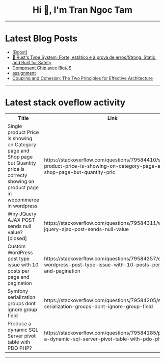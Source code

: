 <h1 align="center">Hi 👋, I'm Tran Ngoc Tam</h1>

---

# Latest Blog Posts 
<!-- BLOG-POST-LIST:START -->
- [[Boost]](https://dev.to/wellington01/-330e)
- [🦀 Rust&#39;s Type System: Forte, estático e à prova de erros/Strong, Static, and Built for Safety](https://dev.to/slns/rusts-type-system-forte-estatico-e-a-prova-de-errosstrong-static-and-built-for-safety-1cjd)
- [Composant Chip avec RiotJS](https://dev.to/steeve/composant-chip-avec-riotjs-20nd)
- [assignment](https://dev.to/jeya_lakshmi_c417e8c65649/void-and-return-type-in-java-405j)
- [Coupling and Cohesion: The Two Principles for Effective Architecture](https://dev.to/devsk001/coupling-and-cohesion-the-two-principles-for-effective-architecture-3oc8)
<!-- BLOG-POST-LIST:END -->

---

# Latest stack oveflow activity
<table>
  <tr><th>Title</th><th>Link</th></tr>
  <!-- STACKOVERFLOW:START --><tr><td>Single product Price is showing on Category page and Shop page but Quantity price is correcty showing on product page in wocommerce in wordpress</td><td>https://stackoverflow.com/questions/79584410/single-product-price-is-showing-on-category-page-and-shop-page-but-quantity-pric</td></tr><tr><td>Why JQuery AJAX POST sends null value? [closed]</td><td>https://stackoverflow.com/questions/79584311/why-jquery-ajax-post-sends-null-value</td></tr><tr><td>Custom WordPress post type issue with 10 posts per page and pagination</td><td>https://stackoverflow.com/questions/79584257/custom-wordpress-post-type-issue-with-10-posts-per-page-and-pagination</td></tr><tr><td>Symfony serialization groups dont ignore group field</td><td>https://stackoverflow.com/questions/79584205/symfony-serialization-groups-dont-ignore-group-field</td></tr><tr><td>Produce a dynamic SQL Server pivot table with PDO PHP?</td><td>https://stackoverflow.com/questions/79584185/produce-a-dynamic-sql-server-pivot-table-with-pdo-php</td></tr><!-- STACKOVERFLOW:END -->
</table>

---


